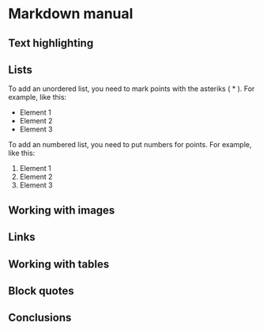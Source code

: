 # Markdown manual

## Text highlighting

## Lists 

To add an unordered list, you need to mark points with the asteriks ( * ). For example, like this:
* Element 1
* Element 2
* Element 3

To add an numbered list, you need to put numbers for points. For example, like this:
1. Element 1
2. Element 2
3. Element 3



## Working with images 

## Links 

## Working with tables 

## Block quotes

## Conclusions


